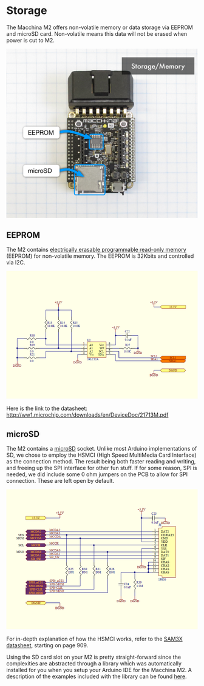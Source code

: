 # Storage

The Macchina M2 offers non-volatile memory or data storage via EEPROM and microSD card. Non-volatile means this data will not be erased when power is cut to M2.

<img src="/images/Storage_Memory_labels.png" width="640"/>

## EEPROM

The M2 contains [electrically erasable programmable read-only memory](https://en.wikipedia.org/wiki/EEPROM) (EEPROM) for non-volatile memory.
The EEPROM is 32Kbits and controlled via I2C.

<img src="/images/EEPROM_schematic.png" width="640"/>

Here is the link to the datasheet: http://ww1.microchip.com/downloads/en/DeviceDoc/21713M.pdf

## microSD

The M2 contains a [microSD](https://en.wikipedia.org/wiki/Secure_Digital) socket. Unlike most Arduino implementations of SD, we chose to employ the HSMCI (High Speed MultiMedia Card Interface) as the connection method. The result being both faster reading and writing, and freeing up the SPI interface for other fun stuff. If for some reason, SPI is needed, we did include some 0 ohm jumpers on the PCB to allow for SPI connection. These are left open by default.

<img src="/images/SD_schematic.png" width="640"/>

For in-depth explanation of how the HSMCI works, refer to the [SAM3X datasheet](http://www.atmel.com/Images/Atmel-11057-32-bit-Cortex-M3-Microcontroller-SAM3X-SAM3A_Datasheet.pdf), starting on page 909.

Using the SD card slot on your M2 is pretty straight-forward since the complexities are abstracted through a library which was automatically installed for you when you setup your Arduino IDE for the Macchina M2. A description of the examples included with the library can be found [here](https://github.com/macchina/M2_SD_HSMCI#examples).
